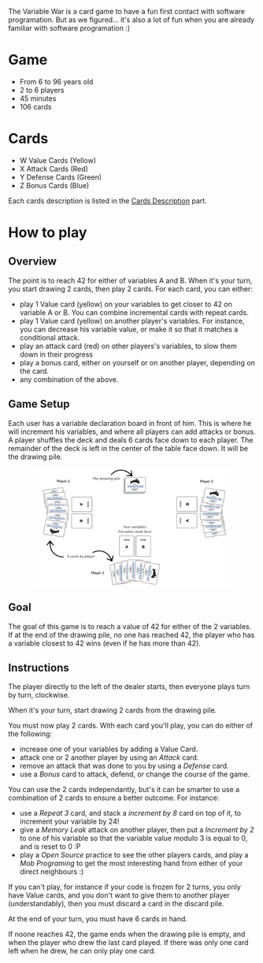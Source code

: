 The Variable War is a card game to have a fun first contact with software programation. But as we figured... it's also a lot of fun when you are already familiar with software programation :)

# Game

- From 6 to 96 years old
- 2 to 6 players
- 45 minutes
- 106 cards

# Cards

- W Value Cards (Yellow)
- X Attack Cards (Red)
- Y Defense Cards (Green)
- Z Bonus Cards (Blue)

Each cards description is listed in the [Cards Description](CardsDescription.md) part.

# How to play

## Overview

The point is to reach 42 for either of variables A and B. When it's your turn, you start drawing 2 cards, then play 2 cards. For each card, you can either:
- play 1 Value card (yellow) on your variables to get closer to 42 on variable A or B. You can combine incremental cards with repeat cards.
- play 1 Value card (yellow) on another player's variables. For instance, you can decrease his variable value, or make it so that it matches a conditional attack.
- play an attack card (red) on other players's variables, to slow them down in their progress
- play a bonus card, either on yourself or on another player, depending on the card.
- any combination of the above.

## Game Setup

Each user has a variable declaration board in front of him. This is where he will increment his variables, and where all players can add attacks or bonus. A player shuffles the deck and deals 6 cards face down to each player. The remainder of the deck is left in the center of the table face down. It will be the drawing pile.

<div align="center">
<img width="400" src="./images/board-setup.jpeg" />
</div>

## Goal

The goal of this game is to reach a value of 42 for either of the 2 variables. If at the end of the drawing pile, no one has reached 42, the player who has a variable closest to 42 wins (even if he has more than 42). 

## Instructions

The player directly to the left of the dealer starts, then everyone plays turn by turn, clockwise.

When it's your turn, start drawing 2 cards from the drawing pile.

You must now play 2 cards. With each card you'll play, you can do either of the following:
- increase one of your variables by adding a Value Card.
- attack one or 2 another player by using an _Attack_ card. 
- remove an attack that was done to you by using a _Defense_ card.
- use a _Bonus_ card to attack, defend, or change the course of the game.

You can use the 2 cards independantly, but's it can be smarter to use a combination of 2 cards to ensure a better outcome. For instance:
- use a _Repeat 3_ card, and stack a _increment by 8_ card on top of it, to increment your variable by 24!
- give a _Memory Leak_ attack on another player, then put a _Increment by 2_ to one of his variable so that the variable value modulo 3 is equal to 0, and is reset to 0 :P
- play a _Open Source_ practice to see the other players cards, and play a _Mob Programing_ to get the most interesting hand from either of your direct neighbours :)

If you can't play, for instance if your code is frozen for 2 turns, you only have Value cards, and you don't want to give them to another player (understandably), then you must discard a card in the discard pile.

At the end of your turn, you must have 6 cards in hand.

If noone reaches 42, the game ends when the drawing pile is empty, and when the player who drew the last card played. If there was only one card left when he drew, he can only play one card.

